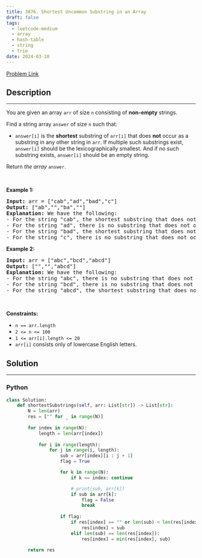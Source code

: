 ```yaml
---
title: 3076. Shortest Uncommon Substring in an Array
draft: false
tags: 
  - leetcode-medium
  - array
  - hash-table
  - string
  - trie
date: 2024-03-10
---
```


[Problem Link](https://leetcode.com/problems/shortest-uncommon-substring-in-an-array/)

## Description

---
<p>You are given an array <code>arr</code> of size <code>n</code> consisting of <strong>non-empty</strong> strings.</p>

<p>Find a string array <code>answer</code> of size <code>n</code> such that:</p>

<ul>
	<li><code>answer[i]</code> is the <strong>shortest</strong> <span data-keyword="substring">substring</span> of <code>arr[i]</code> that does <strong>not</strong> occur as a substring in any other string in <code>arr</code>. If multiple such substrings exist, <code>answer[i]</code> should be the <span data-keyword="lexicographically-smaller-string">lexicographically smallest</span>. And if no such substring exists, <code>answer[i]</code> should be an empty string.</li>
</ul>

<p>Return <em>the array </em><code>answer</code>.</p>

<p>&nbsp;</p>
<p><strong class="example">Example 1:</strong></p>

<pre>
<strong>Input:</strong> arr = [&quot;cab&quot;,&quot;ad&quot;,&quot;bad&quot;,&quot;c&quot;]
<strong>Output:</strong> [&quot;ab&quot;,&quot;&quot;,&quot;ba&quot;,&quot;&quot;]
<strong>Explanation:</strong> We have the following:
- For the string &quot;cab&quot;, the shortest substring that does not occur in any other string is either &quot;ca&quot; or &quot;ab&quot;, we choose the lexicographically smaller substring, which is &quot;ab&quot;.
- For the string &quot;ad&quot;, there is no substring that does not occur in any other string.
- For the string &quot;bad&quot;, the shortest substring that does not occur in any other string is &quot;ba&quot;.
- For the string &quot;c&quot;, there is no substring that does not occur in any other string.
</pre>

<p><strong class="example">Example 2:</strong></p>

<pre>
<strong>Input:</strong> arr = [&quot;abc&quot;,&quot;bcd&quot;,&quot;abcd&quot;]
<strong>Output:</strong> [&quot;&quot;,&quot;&quot;,&quot;abcd&quot;]
<strong>Explanation:</strong> We have the following:
- For the string &quot;abc&quot;, there is no substring that does not occur in any other string.
- For the string &quot;bcd&quot;, there is no substring that does not occur in any other string.
- For the string &quot;abcd&quot;, the shortest substring that does not occur in any other string is &quot;abcd&quot;.
</pre>

<p>&nbsp;</p>
<p><strong>Constraints:</strong></p>

<ul>
	<li><code>n == arr.length</code></li>
	<li><code>2 &lt;= n &lt;= 100</code></li>
	<li><code>1 &lt;= arr[i].length &lt;= 20</code></li>
	<li><code>arr[i]</code> consists only of lowercase English letters.</li>
</ul>


## Solution

---
### Python
``` py title='shortest-uncommon-substring-in-an-array'
class Solution:
    def shortestSubstrings(self, arr: List[str]) -> List[str]:
        N = len(arr)
        res = ["" for _ in range(N)]
        
        for index in range(N):
            length = len(arr[index])
            
            for i in range(length):
                for j in range(i, length):
                    sub = arr[index][i : j + 1]
                    flag = True

                    for k in range(N):
                        if k == index: continue

                        # print(sub, arr[k])
                        if sub in arr[k]: 
                            flag = False
                            break
                    
                    if flag:
                        if res[index] == "" or len(sub) < len(res[index]):
                            res[index] = sub
                        elif len(sub) == len(res[index]):
                            res[index] = min(res[index], sub)
        
        return res
                
```

